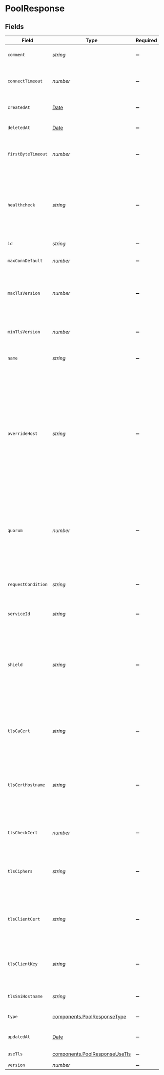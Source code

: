 # PoolResponse


## Fields

| Field                                                                                                                                                                                                                                                                                                                 | Type                                                                                                                                                                                                                                                                                                                  | Required                                                                                                                                                                                                                                                                                                              | Description                                                                                                                                                                                                                                                                                                           | Example                                                                                                                                                                                                                                                                                                               |
| --------------------------------------------------------------------------------------------------------------------------------------------------------------------------------------------------------------------------------------------------------------------------------------------------------------------- | --------------------------------------------------------------------------------------------------------------------------------------------------------------------------------------------------------------------------------------------------------------------------------------------------------------------- | --------------------------------------------------------------------------------------------------------------------------------------------------------------------------------------------------------------------------------------------------------------------------------------------------------------------- | --------------------------------------------------------------------------------------------------------------------------------------------------------------------------------------------------------------------------------------------------------------------------------------------------------------------- | --------------------------------------------------------------------------------------------------------------------------------------------------------------------------------------------------------------------------------------------------------------------------------------------------------------------- |
| `comment`                                                                                                                                                                                                                                                                                                             | *string*                                                                                                                                                                                                                                                                                                              | :heavy_minus_sign:                                                                                                                                                                                                                                                                                                    | A freeform descriptive note.                                                                                                                                                                                                                                                                                          |                                                                                                                                                                                                                                                                                                                       |
| `connectTimeout`                                                                                                                                                                                                                                                                                                      | *number*                                                                                                                                                                                                                                                                                                              | :heavy_minus_sign:                                                                                                                                                                                                                                                                                                    | How long to wait for a timeout in milliseconds. Optional.                                                                                                                                                                                                                                                             |                                                                                                                                                                                                                                                                                                                       |
| `createdAt`                                                                                                                                                                                                                                                                                                           | [Date](https://developer.mozilla.org/en-US/docs/Web/JavaScript/Reference/Global_Objects/Date)                                                                                                                                                                                                                         | :heavy_minus_sign:                                                                                                                                                                                                                                                                                                    | Date and time in ISO 8601 format.                                                                                                                                                                                                                                                                                     | 2020-04-09T18:14:30Z                                                                                                                                                                                                                                                                                                  |
| `deletedAt`                                                                                                                                                                                                                                                                                                           | [Date](https://developer.mozilla.org/en-US/docs/Web/JavaScript/Reference/Global_Objects/Date)                                                                                                                                                                                                                         | :heavy_minus_sign:                                                                                                                                                                                                                                                                                                    | Date and time in ISO 8601 format.                                                                                                                                                                                                                                                                                     | 2020-04-09T18:14:30Z                                                                                                                                                                                                                                                                                                  |
| `firstByteTimeout`                                                                                                                                                                                                                                                                                                    | *number*                                                                                                                                                                                                                                                                                                              | :heavy_minus_sign:                                                                                                                                                                                                                                                                                                    | How long to wait for the first byte in milliseconds. Optional.                                                                                                                                                                                                                                                        |                                                                                                                                                                                                                                                                                                                       |
| `healthcheck`                                                                                                                                                                                                                                                                                                         | *string*                                                                                                                                                                                                                                                                                                              | :heavy_minus_sign:                                                                                                                                                                                                                                                                                                    | Name of the healthcheck to use with this pool. Can be empty and could be reused across multiple backend and pools.                                                                                                                                                                                                    |                                                                                                                                                                                                                                                                                                                       |
| `id`                                                                                                                                                                                                                                                                                                                  | *string*                                                                                                                                                                                                                                                                                                              | :heavy_minus_sign:                                                                                                                                                                                                                                                                                                    | N/A                                                                                                                                                                                                                                                                                                                   | 2Yd1WfiCBPENLloXfXmlO                                                                                                                                                                                                                                                                                                 |
| `maxConnDefault`                                                                                                                                                                                                                                                                                                      | *number*                                                                                                                                                                                                                                                                                                              | :heavy_minus_sign:                                                                                                                                                                                                                                                                                                    | Maximum number of connections. Optional.                                                                                                                                                                                                                                                                              |                                                                                                                                                                                                                                                                                                                       |
| `maxTlsVersion`                                                                                                                                                                                                                                                                                                       | *number*                                                                                                                                                                                                                                                                                                              | :heavy_minus_sign:                                                                                                                                                                                                                                                                                                    | Maximum allowed TLS version on connections to this server. Optional.                                                                                                                                                                                                                                                  |                                                                                                                                                                                                                                                                                                                       |
| `minTlsVersion`                                                                                                                                                                                                                                                                                                       | *number*                                                                                                                                                                                                                                                                                                              | :heavy_minus_sign:                                                                                                                                                                                                                                                                                                    | Minimum allowed TLS version on connections to this server. Optional.                                                                                                                                                                                                                                                  |                                                                                                                                                                                                                                                                                                                       |
| `name`                                                                                                                                                                                                                                                                                                                | *string*                                                                                                                                                                                                                                                                                                              | :heavy_minus_sign:                                                                                                                                                                                                                                                                                                    | Name for the Pool.                                                                                                                                                                                                                                                                                                    | my-pool                                                                                                                                                                                                                                                                                                               |
| `overrideHost`                                                                                                                                                                                                                                                                                                        | *string*                                                                                                                                                                                                                                                                                                              | :heavy_minus_sign:                                                                                                                                                                                                                                                                                                    | The hostname to [override the Host header](https://docs.fastly.com/en/guides/specifying-an-override-host). Defaults to `null` meaning no override of the Host header will occur. This setting can also be added to a Server definition. If the field is set on a Server definition it will override the Pool setting. |                                                                                                                                                                                                                                                                                                                       |
| `quorum`                                                                                                                                                                                                                                                                                                              | *number*                                                                                                                                                                                                                                                                                                              | :heavy_minus_sign:                                                                                                                                                                                                                                                                                                    | Percentage of capacity (`0-100`) that needs to be operationally available for a pool to be considered up.                                                                                                                                                                                                             |                                                                                                                                                                                                                                                                                                                       |
| `requestCondition`                                                                                                                                                                                                                                                                                                    | *string*                                                                                                                                                                                                                                                                                                              | :heavy_minus_sign:                                                                                                                                                                                                                                                                                                    | Condition which, if met, will select this configuration during a request. Optional.                                                                                                                                                                                                                                   | null                                                                                                                                                                                                                                                                                                                  |
| `serviceId`                                                                                                                                                                                                                                                                                                           | *string*                                                                                                                                                                                                                                                                                                              | :heavy_minus_sign:                                                                                                                                                                                                                                                                                                    | N/A                                                                                                                                                                                                                                                                                                                   | SU1Z0isxPaozGVKXdv0eY                                                                                                                                                                                                                                                                                                 |
| `shield`                                                                                                                                                                                                                                                                                                              | *string*                                                                                                                                                                                                                                                                                                              | :heavy_minus_sign:                                                                                                                                                                                                                                                                                                    | Selected POP to serve as a shield for the servers. Defaults to `null` meaning no origin shielding if not set. Refer to the [POPs API endpoint](/reference/api/utils/pops/) to get a list of available POPs used for shielding.                                                                                        |                                                                                                                                                                                                                                                                                                                       |
| `tlsCaCert`                                                                                                                                                                                                                                                                                                           | *string*                                                                                                                                                                                                                                                                                                              | :heavy_minus_sign:                                                                                                                                                                                                                                                                                                    | A secure certificate to authenticate a server with. Must be in PEM format.                                                                                                                                                                                                                                            |                                                                                                                                                                                                                                                                                                                       |
| `tlsCertHostname`                                                                                                                                                                                                                                                                                                     | *string*                                                                                                                                                                                                                                                                                                              | :heavy_minus_sign:                                                                                                                                                                                                                                                                                                    | The hostname used to verify a server's certificate. It can either be the Common Name (CN) or a Subject Alternative Name (SAN).                                                                                                                                                                                        |                                                                                                                                                                                                                                                                                                                       |
| `tlsCheckCert`                                                                                                                                                                                                                                                                                                        | *number*                                                                                                                                                                                                                                                                                                              | :heavy_minus_sign:                                                                                                                                                                                                                                                                                                    | Be strict on checking TLS certs. Optional.                                                                                                                                                                                                                                                                            |                                                                                                                                                                                                                                                                                                                       |
| `tlsCiphers`                                                                                                                                                                                                                                                                                                          | *string*                                                                                                                                                                                                                                                                                                              | :heavy_minus_sign:                                                                                                                                                                                                                                                                                                    | List of OpenSSL ciphers (see the [openssl.org manpages](https://www.openssl.org/docs/man1.1.1/man1/ciphers.html) for details). Optional.                                                                                                                                                                              |                                                                                                                                                                                                                                                                                                                       |
| `tlsClientCert`                                                                                                                                                                                                                                                                                                       | *string*                                                                                                                                                                                                                                                                                                              | :heavy_minus_sign:                                                                                                                                                                                                                                                                                                    | The client certificate used to make authenticated requests. Must be in PEM format.                                                                                                                                                                                                                                    |                                                                                                                                                                                                                                                                                                                       |
| `tlsClientKey`                                                                                                                                                                                                                                                                                                        | *string*                                                                                                                                                                                                                                                                                                              | :heavy_minus_sign:                                                                                                                                                                                                                                                                                                    | The client private key used to make authenticated requests. Must be in PEM format.                                                                                                                                                                                                                                    |                                                                                                                                                                                                                                                                                                                       |
| `tlsSniHostname`                                                                                                                                                                                                                                                                                                      | *string*                                                                                                                                                                                                                                                                                                              | :heavy_minus_sign:                                                                                                                                                                                                                                                                                                    | SNI hostname. Optional.                                                                                                                                                                                                                                                                                               |                                                                                                                                                                                                                                                                                                                       |
| `type`                                                                                                                                                                                                                                                                                                                | [components.PoolResponseType](../../../sdk/models/components/poolresponsetype.md)                                                                                                                                                                                                                                     | :heavy_minus_sign:                                                                                                                                                                                                                                                                                                    | What type of load balance group to use.                                                                                                                                                                                                                                                                               |                                                                                                                                                                                                                                                                                                                       |
| `updatedAt`                                                                                                                                                                                                                                                                                                           | [Date](https://developer.mozilla.org/en-US/docs/Web/JavaScript/Reference/Global_Objects/Date)                                                                                                                                                                                                                         | :heavy_minus_sign:                                                                                                                                                                                                                                                                                                    | Date and time in ISO 8601 format.                                                                                                                                                                                                                                                                                     | 2020-04-09T18:14:30Z                                                                                                                                                                                                                                                                                                  |
| `useTls`                                                                                                                                                                                                                                                                                                              | [components.PoolResponseUseTls](../../../sdk/models/components/poolresponseusetls.md)                                                                                                                                                                                                                                 | :heavy_minus_sign:                                                                                                                                                                                                                                                                                                    | Whether to use TLS.                                                                                                                                                                                                                                                                                                   |                                                                                                                                                                                                                                                                                                                       |
| `version`                                                                                                                                                                                                                                                                                                             | *number*                                                                                                                                                                                                                                                                                                              | :heavy_minus_sign:                                                                                                                                                                                                                                                                                                    | N/A                                                                                                                                                                                                                                                                                                                   | 1                                                                                                                                                                                                                                                                                                                     |